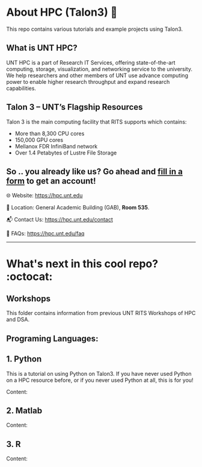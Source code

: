 # About HPC (Talon3) :mag_right:

This repo contains various tutorials and example projects using Talon3.

## What is UNT HPC?

UNT HPC is a part of Research IT Services, offering state-of-the-art computing, storage, visualization, and networking service to the university. We help researchers and other members of UNT use advance computing power to enable higher research throughput and expand research capabilities.

## Talon 3 – UNT’s Flagship Resources

Talon 3 is the main computing facility that RITS supports which contains:
 - More than 8,300 CPU cores
 - 150,000 GPU cores
 - Mellanox FDR InfiniBand network
 - Over 1.4 Petabytes of Lustre File Storage
 
 ## So .. you already like us? Go ahead and [fill in a form](https://hpc.unt.edu/account-request) to get an account!
 
:globe_with_meridians: Website: https://hpc.unt.edu 

:office: Location: General Academic Building (GAB), **Room 535**.

:mailbox_with_mail: Contact Us: https://hpc.unt.edu/contact

:busts_in_silhouette: FAQs: https://hpc.unt.edu/faq

----------------------------------

# What's next in this cool repo? :octocat:

## Workshops
This folder contains information from previous UNT RITS Workshops of HPC and DSA.

## Programing Languages:

## 1. Python

This is a tutorial on using Python on Talon3. If you have never used Python on a HPC resource before, or if you never used Python at all, this is for you!

Content:

## 2. Matlab

Content:

## 3. R

Content:



